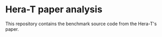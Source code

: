 # Hera-T paper analysis
This repository contains the benchmark source code from the Hera-T's paper.
